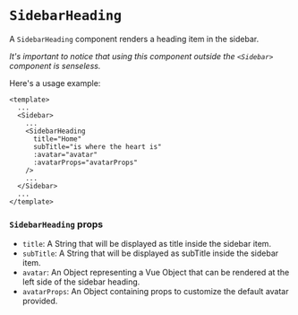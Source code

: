 # `SidebarHeading`

A `SidebarHeading` component renders a heading item in the sidebar.

*It's important to notice that using this component outside the `<Sidebar>` component is senseless.*

Here's a usage example:

```vue
<template>
  ...
  <Sidebar>
    ...
    <SidebarHeading
      title="Home"
      subTitle="is where the heart is"
      :avatar="avatar"
      :avatarProps="avatarProps"
    />
    ...
  </Sidebar>
  ...
</template>
```

### `SidebarHeading` props

-   `title`: A String that will be displayed as title inside the sidebar item.
-   `subTitle`: A String that will be displayed as subTitle inside the sidebar item.
-   `avatar`: An Object representing a Vue Object that can be rendered at the left side of the sidebar heading.
-   `avatarProps`: An Object containing props to customize the default avatar provided.
